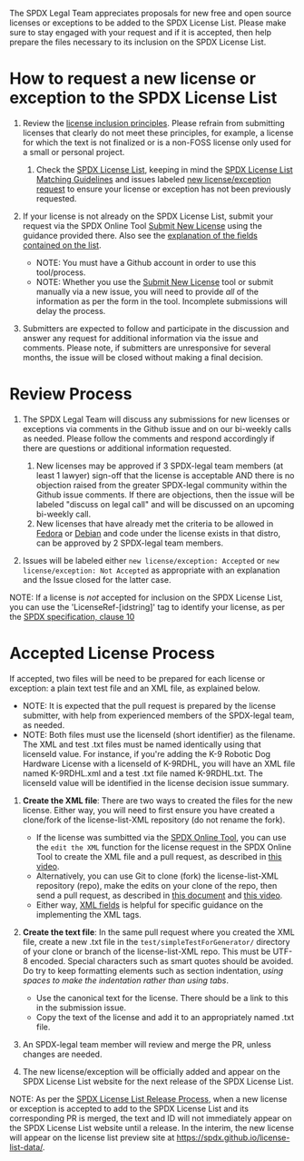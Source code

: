 
The SPDX Legal Team appreciates proposals for new free and open source licenses or exceptions to be added to the SPDX License List.  Please make sure to stay engaged with your request and if it is accepted, then help prepare the files necessary to its inclusion on the SPDX License List.

# How to request a new license or exception to the SPDX License List

1.  Review the [license inclusion principles](license-inclusion-principles.md). Please refrain from submitting licenses that clearly do not meet these principles, for example, a license for which the text is not finalized or is a non-FOSS license only used for a small or personal project.

    1.  Check the [SPDX License List](https://spdx.org/licenses/), keeping in mind the [SPDX License List Matching Guidelines](https://spdx.github.io/spdx-spec/v2.3/license-matching-guidelines-and-templates/) and issues labeled [new license/exception request](https://github.com/spdx/license-list-XML/labels/new%20license%2Fexception%20request) to ensure your license or exception has not been previously requested.

2. If your license is not already on the SPDX License List, submit your request via the SPDX Online Tool [Submit New License](https://tools.spdx.org/app/submit_new_license/) using the guidance provided there. Also see the [explanation of the fields contained on the list](license-fields.md).
   * NOTE: You must have a Github account in order to use this tool/process.
   * NOTE: Whether you use the [Submit New License](https://tools.spdx.org/app/submit_new_license/) tool or submit manually via a new issue, you will need to provide *all* of the information as per the form in the tool. Incomplete submissions will delay the process.

3. Submitters are expected to follow and participate in the discussion and answer any request for additional information via the issue and comments. Please note, if submitters are unresponsive for several months, the issue will be closed without making a final decision.

# Review Process

1. The SPDX Legal Team will discuss any submissions for new licenses or exceptions via comments in the Github issue and on our bi-weekly calls as needed. Please follow the comments and respond accordingly if there are questions or additional information requested.
    1. New licenses may be approved if 3 SPDX-legal team members (at least 1 lawyer) sign-off that the license is acceptable AND there is no objection raised from the greater SPDX-legal community within the Github issue comments. If there are objections, then the issue will be labeled "discuss on legal call" and will be discussed on an upcoming bi-weekly call.
    2. New licenses that have already met the criteria to be allowed in [Fedora](https://docs.fedoraproject.org/en-US/legal/license-approval/) or [Debian](https://www.debian.org/social_contract) and code under the license exists in that distro, can be approved by 2 SPDX-legal team members.
  
2. Issues will be labeled either `new license/exception: Accepted` or `new license/exception: Not Accepted` as appropriate with an explanation and the Issue closed for the latter case.

NOTE: If a license is *not* accepted for inclusion on the SPDX License List, you can use the 'LicenseRef-[idstring]' tag to identify your license, as per the [SPDX specification, clause 10](https://spdx.github.io/spdx-spec/v2.3/other-licensing-information-detected/)

# Accepted License Process

If accepted, two files will be need to be prepared for each license or exception: a plain text test file and an XML file, as explained below. 
* NOTE: It is expected that the pull request is prepared by the license submitter, with help from experienced members of the SPDX-legal team, as needed.
* NOTE: Both files must use the licenseId (short identifier) as the filename. The XML and test .txt files must be named identically using that licenseId value. For instance, if you're adding the K-9 Robotic Dog Hardware License with a licenseId of K-9RDHL, you will have an XML file named K-9RDHL.xml and a test .txt file named K-9RDHL.txt. The licenseId value will be identified in the license decision issue summary.

1. __Create the XML file__: There are two ways to created the files for the new license. Either way, you will need to first ensure you have created a clone/fork of the license-list-XML repository (do not rename the fork). 
    * If the license was sumbitted via the [SPDX Online Tool](https://tools.spdx.org/app/license_requests/), you can use the `edit the XML` function for the license request in the SPDX Online Tool to create the XML file and a pull request, as described in [this video](https://drive.google.com/file/d/1EGyD1_hVrhMMeU2K7tsiaWlmCX7rJBbV/view?usp=share_link). 
    * Alternatively, you can use Git to clone (fork) the license-list-XML repository (repo), make the edits on your clone of the repo, then send a pull request, as described in [this document](git-usage.md) and [this video](https://drive.google.com/file/d/10deXLZWNvWl7zjKczf-DuJx3oooN_7CI/view?usp=share_link).
    * Either way, [XML fields](xml-fields.md) is helpful for specific guidance on the implementing the XML tags.

1. __Create the text file__: In the same pull request where you created the XML file, create a new .txt file in the `test/simpleTestForGenerator/` directory of your clone or branch of the license-list-XML repo. This must be UTF-8 encoded. Special characters such as smart quotes should be avoided. Do try to keep formatting elements such as section indentation, _using spaces to make the indentation rather than using tabs_.
    * Use the canonical text for the license. There should be a link to this in the submission issue.
    * Copy the text of the license and add it to an appropriately named .txt file.

3. An SPDX-legal team member will review and merge the PR, unless changes are needed.

4. The new license/exception will be officially added and appear on the SPDX License List website for the next release of the SPDX License List.

NOTE: As per the [SPDX License List Release Process](release-process.md), when a new license or exception is accepted to add to the SPDX License List and its corresponding PR is merged, the text and ID will not immediately appear on the SPDX License List website until a release. In the interim, the new license will appear on the license list preview site at https://spdx.github.io/license-list-data/. 


